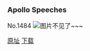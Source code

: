 ### Apollo Speeches
No.1484
![图片不见了~~~](https://imgs.xkcd.com/comics/apollo_speeches.png)

[原址](https://xkcd.com//1484) [下载](https://imgs.xkcd.com/comics/apollo_speeches.png)

